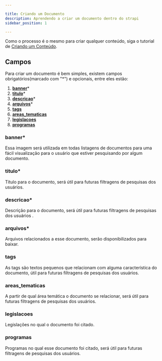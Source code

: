 ```yaml
---

title: Criando um Documento
description: Aprendendo a criar um documento dentro do strapi
sidebar_position: 1

---
```


Como o processo é o mesmo para criar qualquer conteúdo, siga o tutorial de [Criando um Conteúdo](/docs/strapi/iniciando-gerenciamento#criando-conteúdo).

## Campos

Para criar um documento é bem simples, existem campos obrigatórios(marcado com "*") e opcionais, entre eles estão:

1. [__banner__](#banner)*
2. [__titulo__](#titulo)*
3. [__descricao__](#descricao)*
4. [__arquivos__](#arquivos)*
5. [__tags__](#tags)
6. [__areas_tematicas__](#areas_tematicas)
7. [__legislacoes__](#legislacoes)
8. [__programas__](#programas)

### banner*

Essa imagem será utilizada em todas listagens de documentos para uma fácil visualização para o usuário que estiver pesquisando por algum documento.

### titulo*

Título para o documento, será útil para futuras filtragens de pesquisas dos usuários.

### descricao*

Descrição para o documento, será útil para futuras filtragens de pesquisas dos usuários .

### arquivos*

Arquivos relacionados a esse documento, serão disponibilizados para baixar.

### tags

As tags são textos pequenos que relacionam com alguma característica do documento, útil para futuras filtragens de pesquisas dos usuários.

### areas_tematicas

A partir de qual área temática o documento se relacionar, será útil para futuras filtragens de pesquisas dos usuários.

### legislacoes

Legislações no qual o documento foi citado.

### programas

Programas no qual esse documento foi citado, será útil para futuras filtragens de pesquisas dos usuários.
